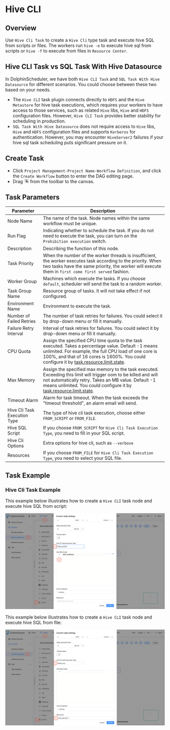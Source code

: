 # Hive CLI

## Overview

Use `Hive Cli Task` to create a `Hive Cli` type task and execute hive SQL from scripts or files.
The workers run `hive -e` to execute hive sql from scripts or `hive -f` to execute from files in `Resource Center`.

## Hive CLI Task vs SQL Task With Hive Datasource

In DolphinScheduler, we have both `Hive CLI Task` and `SQL Task With Hive Datasource` for different scenarios.
You could choose between these two based on your needs.

- The `Hive CLI` task plugin connects directly to `HDFS` and the `Hive Metastore` for hive task executions,
  which requires your workers to have access to those services, such as related `Hive` libs, `Hive` and `HDFS` configuration files.
  However, `Hive CLI Task` provides better stability for scheduling in production.
- `SQL Task With Hive Datasource` does not require access to `Hive` libs, `Hive` and
  `HDFS` configuration files and supports `Kerberos` for authentication. However, you may encounter `HiveServer2` failures
  if your hive sql task scheduling puts significant pressure on it.

## Create Task

- Click `Project Management-Project Name-Workflow Definition`, and click the `Create Workflow` button to enter the DAG editing page.
- Drag <img src="../../../../img/tasks/icons/hivecli.png" width="15"/> from the toolbar to the canvas.

## Task Parameters

|        **Parameter**         |                                                                                                                                        **Description**                                                                                                                                         |
|------------------------------|------------------------------------------------------------------------------------------------------------------------------------------------------------------------------------------------------------------------------------------------------------------------------------------------|
| Node Name                    | The name of the task. Node names within the same workflow must be unique.                                                                                                                                                                                                                      |
| Run Flag                     | Indicating whether to schedule the task. If you do not need to execute the task, you can turn on the `Prohibition execution` switch.                                                                                                                                                           |
| Description                  | Describing the function of this node.                                                                                                                                                                                                                                                          |
| Task Priority                | When the number of the worker threads is insufficient, the worker executes task according to the priority. When two tasks have the same priority, the worker will execute them in `first come first served` fashion.                                                                           |
| Worker Group                 | Machines which execute the tasks. If you choose `default`, scheduler will send the task to a random worker.                                                                                                                                                                                    |
| Task Group Name              | Resource group of tasks. It will not take effect if not configured.                                                                                                                                                                                                                            |
| Environment Name             | Environment to execute the task.                                                                                                                                                                                                                                                               |
| Number of Failed Retries     | The number of task retries for failures. You could select it by drop-down menu or fill it manually.                                                                                                                                                                                            |
| Failure Retry Interval       | Interval of task retries for failures. You could select it by drop-down menu or fill it manually.                                                                                                                                                                                              |
| CPU Quota                    | Assign the specified CPU time quota to the task executed. Takes a percentage value. Default -1 means unlimited. For example, the full CPU load of one core is 100%, and that of 16 cores is 1600%. You could configure it by [task.resource.limit.state](../../architecture/configuration.md). |
| Max Memory                   | Assign the specified max memory to the task executed. Exceeding this limit will trigger oom to be killed and will not automatically retry. Takes an MB value. Default -1 means unlimited. You could configure it by [task.resource.limit.state](../../architecture/configuration.md).          |
| Timeout Alarm                | Alarm for task timeout. When the task exceeds the "timeout threshold", an alarm email will send.                                                                                                                                                                                               |
| Hive Cli Task Execution Type | The type of hive cli task execution, choose either `FROM_SCRIPT` or `FROM_FILE`.                                                                                                                                                                                                               |
| Hive SQL Script              | If you choose `FROM_SCRIPT` for `Hive Cli Task Execution Type`, you need to fill in your SQL script.                                                                                                                                                                                           |
| Hive Cli Options             | Extra options for hive cli, such as `--verbose`                                                                                                                                                                                                                                                |
| Resources                    | If you choose `FROM_FILE` for `Hive Cli Task Execution Type`, you need to select your SQL file.                                                                                                                                                                                                |

## Task Example

### Hive Cli Task Example

This example below illustrates how to create a `Hive CLI` task node and execute hive SQL from script:

![demo-hive-cli-from-script](../../../../img/tasks/demo/hive_cli_from_script.png)

This example below illustrates how to create a `Hive CLI` task node and execute hive SQL from file:

![demo-hive-cli-from-file](../../../../img/tasks/demo/hive_cli_from_file.png)
